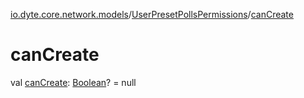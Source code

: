 [io.dyte.core.network.models](../index.md)/[UserPresetPollsPermissions](index.md)/[canCreate](can-create.md)

# canCreate


val [canCreate](can-create.md): [Boolean](https://kotlinlang.org/api/latest/jvm/stdlib/kotlin/-boolean/index.html)? = null
